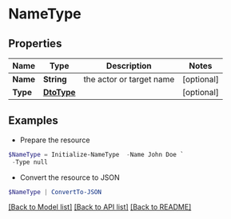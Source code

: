 # NameType
## Properties

Name | Type | Description | Notes
------------ | ------------- | ------------- | -------------
**Name** | **String** | the actor or target name | [optional] 
**Type** | [**DtoType**](DtoType.md) |  | [optional] 

## Examples

- Prepare the resource
```powershell
$NameType = Initialize-NameType  -Name John Doe `
 -Type null
```

- Convert the resource to JSON
```powershell
$NameType | ConvertTo-JSON
```

[[Back to Model list]](../README.md#documentation-for-models) [[Back to API list]](../README.md#documentation-for-api-endpoints) [[Back to README]](../README.md)

